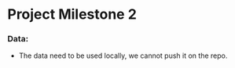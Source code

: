 # Project Milestone 2 

### Data: 
* The data need to be used locally, we cannot push it on the repo. 